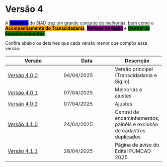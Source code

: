 # Versão 4

A <mark style="background-color:blue;">**Versão 4**</mark> do SIAD traz um grande conjunto de melhorias, bem como o <mark style="background-color:orange;">**Acompanhamento do Transcidadania**</mark>, <mark style="background-color:purple;">**Revisão de Sigilo**</mark> e <mark style="background-color:green;">**Central de Encaminhamentos**</mark>.

Confira abaixo os detalhes que cada versão menor que compôs essa versão:

<table><thead><tr><th width="166">Versão</th><th width="150">Data</th><th>Descrição</th></tr></thead><tbody><tr><td><a href="versao-4.0.0.md">Versão 4.0.0</a></td><td>04/04/2025</td><td>Versão principal (Transcidadania e Sigilo)</td></tr><tr><td><a href="versao-4.0.1.md">Versão 4.0.1</a></td><td>07/04/2025</td><td>Melhorias e ajustes</td></tr><tr><td><a href="versao-4.0.2.md">Versão 4.0.2</a></td><td>07/04/2025</td><td>Ajustes</td></tr><tr><td><a href="versao-4.1.0.md">Versão 4.1.0</a></td><td>24/04/2025</td><td>Central de encaminhamentos, painéis e exclusão de cadastros duplicados</td></tr><tr><td><a href="versao-4.1.1.md">Versão 4.1.1</a></td><td>28/04/2025</td><td>Página de aviso do Edital FUMCAD 2025</td></tr></tbody></table>

